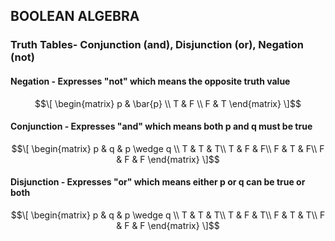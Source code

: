 ## BOOLEAN ALGEBRA

### Truth Tables- Conjunction (and), Disjunction (or), Negation (not)

#### **Negation** - Expresses "not" which means the opposite truth value

```math
\[
 \begin{matrix}
  p & \bar{p} \\
  T & F \\
  F & T
 \end{matrix}
\]
```

#### **Conjunction** - Expresses "and" which means both p and q must be true

```math
\[
 \begin{matrix}
  p & q & p \wedge q \\
  T & T & T\\
  T & F & F\\
  F & T & F\\
  F & F & F
 \end{matrix}
\]
```

#### **Disjunction** - Expresses "or" which means either p or q can be true or both

```math
\[
 \begin{matrix}
  p & q & p \wedge q \\
  T & T & T\\
  T & F & T\\
  F & T & T\\
  F & F & F
 \end{matrix}
\]
```